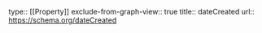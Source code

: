 type:: [[Property]]
exclude-from-graph-view:: true
title:: dateCreated
url:: https://schema.org/dateCreated
